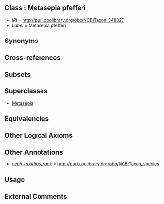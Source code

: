 
## Class : Metasepia pfefferi

 * *IRI* = http://purl.obolibrary.org/obo/NCBITaxon_348827
 * *Label* = Metasepia pfefferi

## Synonyms


## Cross-references


## Subsets


## Superclasses

 * [Metasepia](../../NCBITaxon/87/NCBITaxon_279087.md)

## Equivalencies


## Other Logical Axioms


## Other Annotations

 * *[ceph-tax#has_rank](../../ceph-tax#has/nk/ceph-tax#has_rank.md)* = http://purl.obolibrary.org/obo/NCBITaxon_species

## Usage


## External Comments

